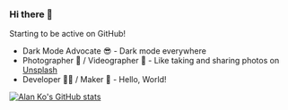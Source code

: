 ### Hi there 👋
Starting to be active on GitHub!
- Dark Mode Advocate 😎 - Dark mode everywhere
- Photographer 📸 / Videographer 🎥 - Like taking and sharing photos on [Unsplash](https://unsplash.com/@alan_ko05)
- Developer 🧑‍💻 / Maker 🧰 - Hello, World!

[![Alan Ko's GitHub stats](https://github-readme-stats.vercel.app/api?username=alanko0511&theme=dark)](https://github.com/anuraghazra/github-readme-stats)
